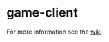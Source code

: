game-client
===========

For more information see the [wiki](https://github.com/GymDon-P-Q11Info-13-15/game-client/wiki)
